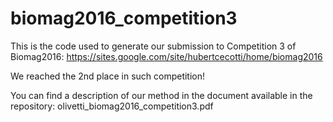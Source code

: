 # biomag2016_competition3
This is the code used to generate our submission to Competition 3 of Biomag2016: https://sites.google.com/site/hubertcecotti/home/biomag2016

We reached the 2nd place in such competition!

You can find a description of our method in the document available in the repository: olivetti_biomag2016_competition3.pdf
